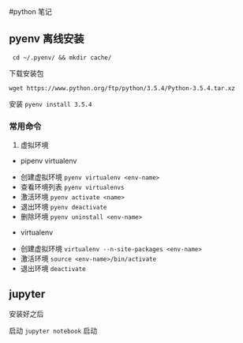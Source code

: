 #python 笔记

##  pyenv 离线安装

` cd ~/.pyenv/ && mkdir cache/`

下载安装包

`wget https://www.python.org/ftp/python/3.5.4/Python-3.5.4.tar.xz `

安装 ` pyenv install 3.5.4 `


### 常用命令
1. 虚拟环境
* pipenv virtualenv
 - 创建虚拟环境 `pyenv virtualenv <env-name>`
 - 查看环境列表 `pyenv virtualenvs`
 - 激活环境 `pyenv activate <name>`
 - 退出环境 `pyenv deactivate`
 - 删除环境 `pyenv uninstall <env-name>`
* virtualenv
 - 创建虚拟环境 `virtualenv --n-site-packages <env-name>`
 - 激活环境 `source <env-name>/bin/activate`
 - 退出环境 `deactivate`
## jupyter

安装好之后 

启动 `jupyter notebook` 启动